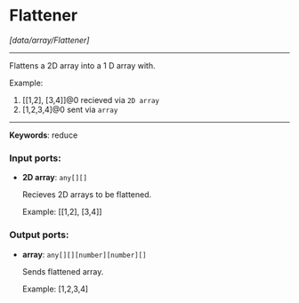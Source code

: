 # Flattener

_[data/array/Flattener]_

---

Flattens a 2D array into a  1 D array with.  
  
Example:  
1. [[1,2], [3,4]]@0 recieved via `2D array`  
2. [1,2,3,4]@0 sent via `array`   

---

__Keywords__: reduce

### Input ports:

* __2D array__: ` any[][] `

    Recieves 2D arrays to be flattened.
    
    Example:
    [[1,2], [3,4]]

### Output ports:

* __array__: ` any[][][number][number][] `

    Sends flattened array.
    
    Example:
    [1,2,3,4]

